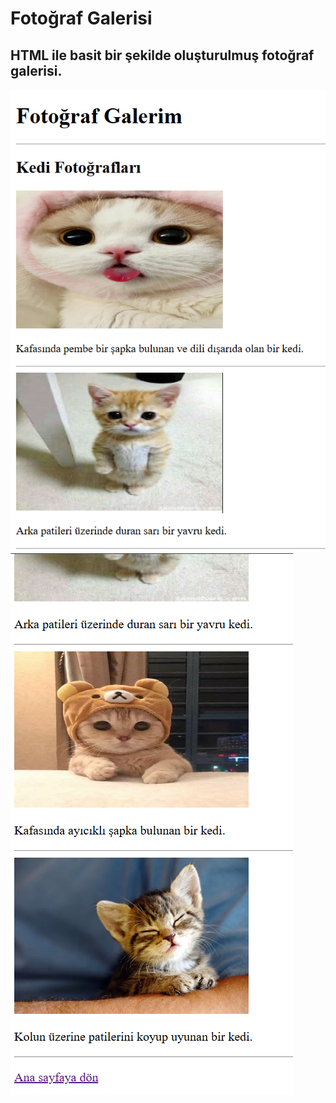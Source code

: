 # Fotoğraf Galerisi
HTML ile basit bir şekilde oluşturulmuş fotoğraf galerisi.
---


![alt text](../imgs/fg.png)
![alt text](../imgs/fg2.png)
